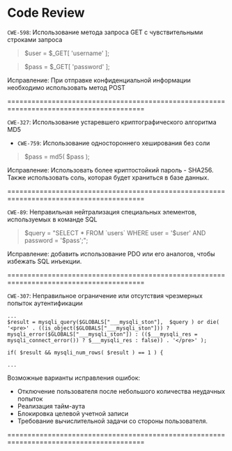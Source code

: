 # Code Review

`CWE-598`: Использование метода запроса GET с чувствительными строками запроса

> $user = $_GET[ 'username' ];

> $pass = $_GET[ 'password' ];

Исправление: При отправке конфиденциальной информации необходимо использовать метод POST

========================================================================================

`CWE-327`: Использование устаревшего криптографического алгоритма MD5
+ `CWE-759`: Использование одностороннего хеширования без соли 

> $pass = md5( $pass );

Исправление: Использовать более криптостойкий пароль - SHA256. Также использовать соль, которая будет храниться в базе данных.

========================================================================================

`CWE-89`: Неправильная нейтрализация специальных элементов, используемых в команде SQL

> $query  = "SELECT * FROM `users` WHERE user = '$user' AND password = '$pass';";

Исправление: добавить использование PDO или его аналогов, чтобы избежать SQL инъекции.

========================================================================================

`CWE-307`: Неправильное ограничение или отсутствия чрезмерных попыток аутентификации

```
...
$result = mysqli_query($GLOBALS["___mysqli_ston"],  $query ) or die( '<pre>' . ((is_object($GLOBALS["___mysqli_ston"])) ? mysqli_error($GLOBALS["___mysqli_ston"]) : (($___mysqli_res = mysqli_connect_error()) ? $___mysqli_res : false)) . '</pre>' );

if( $result && mysqli_num_rows( $result ) == 1 ) {

... 

```

Возможные варианты исправления ошибок:
 - Отключение пользователя после небольшого количества неудачных попыток
 - Реализация тайм-аута
 - Блокировка целевой учетной записи
 - Требование вычислительной задачи со стороны пользователя.

========================================================================================

  
